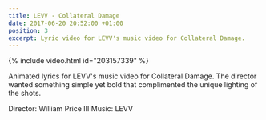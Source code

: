 ```yaml
---
title: LEVV - Collateral Damage
date: 2017-06-20 20:52:00 +01:00
position: 3
excerpt: Lyric video for LEVV's music video for Collateral Damage.
---
```


{% include video.html id="203157339" %}

Animated lyrics for LEVV's music video for Collateral Damage. The director wanted something simple yet bold that complimented the unique lighting of the shots.

Director: William Price III
Music: LEVV